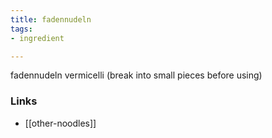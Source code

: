 ```yaml
---
title: fadennudeln
tags:
- ingredient

---
```

fadennudeln vermicelli (break into small pieces before using)

### Links

* [[other-noodles]]

